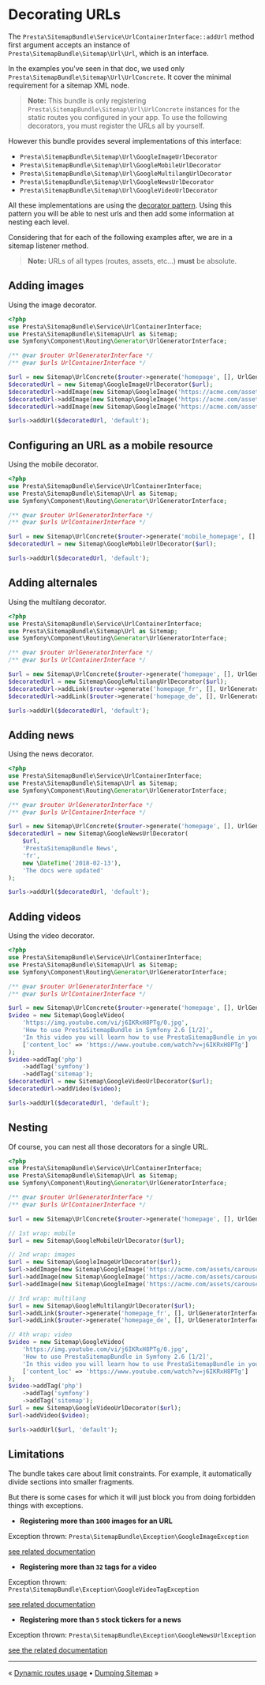 # Decorating URLs

The `Presta\SitemapBundle\Service\UrlContainerInterface::addUrl` method first argument accepts
an instance of `Presta\SitemapBundle\Sitemap\Url\Url`, which is an interface.

In the examples you've seen in that doc, we used only `Presta\SitemapBundle\Sitemap\Url\UrlConcrete`.
It cover the minimal requirement for a sitemap XML node.

> **Note:** This bundle is only registering `Presta\SitemapBundle\Sitemap\Url\UrlConcrete`
>           instances for the static routes you configured in your app.
>           To use the following decorators, you must register the URLs all by yourself.

However this bundle provides several implementations of this interface:

- `Presta\SitemapBundle\Sitemap\Url\GoogleImageUrlDecorator`
- `Presta\SitemapBundle\Sitemap\Url\GoogleMobileUrlDecorator`
- `Presta\SitemapBundle\Sitemap\Url\GoogleMultilangUrlDecorator`
- `Presta\SitemapBundle\Sitemap\Url\GoogleNewsUrlDecorator`
- `Presta\SitemapBundle\Sitemap\Url\GoogleVideoUrlDecorator`

All these implementations are using the [decorator pattern](https://en.wikipedia.org/wiki/Decorator_pattern).
Using this pattern you will be able to nest urls and then add some information at nesting each level.

Considering that for each of the following examples after, we are in a sitemap listener method.

> **Note:** URLs of all types (routes, assets, etc...) **must** be absolute.


## Adding images

Using the image decorator.

```php
<?php
use Presta\SitemapBundle\Service\UrlContainerInterface;
use Presta\SitemapBundle\Sitemap\Url as Sitemap;
use Symfony\Component\Routing\Generator\UrlGeneratorInterface;

/** @var $router UrlGeneratorInterface */
/** @var $urls UrlContainerInterface */

$url = new Sitemap\UrlConcrete($router->generate('homepage', [], UrlGeneratorInterface::ABSOLUTE_URL));
$decoratedUrl = new Sitemap\GoogleImageUrlDecorator($url);
$decoratedUrl->addImage(new Sitemap\GoogleImage('https://acme.com/assets/carousel/php.gif'));
$decoratedUrl->addImage(new Sitemap\GoogleImage('https://acme.com/assets/carousel/symfony.jpg'));
$decoratedUrl->addImage(new Sitemap\GoogleImage('https://acme.com/assets/carousel/love.png'));

$urls->addUrl($decoratedUrl, 'default');
```


## Configuring an URL as a mobile resource

Using the mobile decorator.

```php
<?php
use Presta\SitemapBundle\Service\UrlContainerInterface;
use Presta\SitemapBundle\Sitemap\Url as Sitemap;
use Symfony\Component\Routing\Generator\UrlGeneratorInterface;

/** @var $router UrlGeneratorInterface */
/** @var $urls UrlContainerInterface */

$url = new Sitemap\UrlConcrete($router->generate('mobile_homepage', [], UrlGeneratorInterface::ABSOLUTE_URL));
$decoratedUrl = new Sitemap\GoogleMobileUrlDecorator($url);

$urls->addUrl($decoratedUrl, 'default');
```


## Adding alternales

Using the multilang decorator.

```php
<?php
use Presta\SitemapBundle\Service\UrlContainerInterface;
use Presta\SitemapBundle\Sitemap\Url as Sitemap;
use Symfony\Component\Routing\Generator\UrlGeneratorInterface;

/** @var $router UrlGeneratorInterface */
/** @var $urls UrlContainerInterface */

$url = new Sitemap\UrlConcrete($router->generate('homepage', [], UrlGeneratorInterface::ABSOLUTE_URL));
$decoratedUrl = new Sitemap\GoogleMultilangUrlDecorator($url);
$decoratedUrl->addLink($router->generate('homepage_fr', [], UrlGeneratorInterface::ABSOLUTE_URL), 'fr');
$decoratedUrl->addLink($router->generate('homepage_de', [], UrlGeneratorInterface::ABSOLUTE_URL), 'de');

$urls->addUrl($decoratedUrl, 'default');
```


## Adding news

Using the news decorator.

```php
<?php
use Presta\SitemapBundle\Service\UrlContainerInterface;
use Presta\SitemapBundle\Sitemap\Url as Sitemap;
use Symfony\Component\Routing\Generator\UrlGeneratorInterface;

/** @var $router UrlGeneratorInterface */
/** @var $urls UrlContainerInterface */

$url = new Sitemap\UrlConcrete($router->generate('homepage', [], UrlGeneratorInterface::ABSOLUTE_URL));
$decoratedUrl = new Sitemap\GoogleNewsUrlDecorator(
    $url,
    'PrestaSitemapBundle News',
    'fr',
    new \DateTime('2018-02-13'),
    'The docs were updated'
);

$urls->addUrl($decoratedUrl, 'default');
```


## Adding videos

Using the video decorator.

```php
<?php
use Presta\SitemapBundle\Service\UrlContainerInterface;
use Presta\SitemapBundle\Sitemap\Url as Sitemap;
use Symfony\Component\Routing\Generator\UrlGeneratorInterface;

/** @var $router UrlGeneratorInterface */
/** @var $urls UrlContainerInterface */

$url = new Sitemap\UrlConcrete($router->generate('homepage', [], UrlGeneratorInterface::ABSOLUTE_URL));
$video = new Sitemap\GoogleVideo(
    'https://img.youtube.com/vi/j6IKRxH8PTg/0.jpg',
    'How to use PrestaSitemapBundle in Symfony 2.6 [1/2]',
    'In this video you will learn how to use PrestaSitemapBundle in your Symfony 2.6 projects',
    ['content_loc' => 'https://www.youtube.com/watch?v=j6IKRxH8PTg']
);
$video->addTag('php')
    ->addTag('symfony')
    ->addTag('sitemap');
$decoratedUrl = new Sitemap\GoogleVideoUrlDecorator($url);
$decoratedUrl->addVideo($video);

$urls->addUrl($decoratedUrl, 'default');
```


## Nesting

Of course, you can nest all those decorators for a single URL.

```php
<?php
use Presta\SitemapBundle\Service\UrlContainerInterface;
use Presta\SitemapBundle\Sitemap\Url as Sitemap;
use Symfony\Component\Routing\Generator\UrlGeneratorInterface;

/** @var $router UrlGeneratorInterface */
/** @var $urls UrlContainerInterface */

$url = new Sitemap\UrlConcrete($router->generate('homepage', [], UrlGeneratorInterface::ABSOLUTE_URL));

// 1st wrap: mobile
$url = new Sitemap\GoogleMobileUrlDecorator($url);

// 2nd wrap: images
$url = new Sitemap\GoogleImageUrlDecorator($url);
$url->addImage(new Sitemap\GoogleImage('https://acme.com/assets/carousel/php.gif'));
$url->addImage(new Sitemap\GoogleImage('https://acme.com/assets/carousel/symfony.jpg'));
$url->addImage(new Sitemap\GoogleImage('https://acme.com/assets/carousel/love.png'));

// 3rd wrap: multilang
$url = new Sitemap\GoogleMultilangUrlDecorator($url);
$url->addLink($router->generate('homepage_fr', [], UrlGeneratorInterface::ABSOLUTE_URL), 'fr');
$url->addLink($router->generate('homepage_de', [], UrlGeneratorInterface::ABSOLUTE_URL), 'de');

// 4th wrap: video
$video = new Sitemap\GoogleVideo(
    'https://img.youtube.com/vi/j6IKRxH8PTg/0.jpg',
    'How to use PrestaSitemapBundle in Symfony 2.6 [1/2]',
    'In this video you will learn how to use PrestaSitemapBundle in your Symfony 2.6 projects',
    ['content_loc' => 'https://www.youtube.com/watch?v=j6IKRxH8PTg']
);
$video->addTag('php')
    ->addTag('symfony')
    ->addTag('sitemap');
$url = new Sitemap\GoogleVideoUrlDecorator($url);
$url->addVideo($video);

$urls->addUrl($url, 'default');
```


## Limitations

The bundle takes care about limit constraints. For example, it automatically divide sections into smaller fragments.

But there is some cases for which it will just block you from doing forbidden things with exceptions.

- **Registering more than `1000` images for an URL**

Exception thrown: `Presta\SitemapBundle\Exception\GoogleImageException`

[see related documentation](https://support.google.com/webmasters/answer/178636)


- **Registering more than `32` tags for a video**

Exception thrown: `Presta\SitemapBundle\Exception\GoogleVideoTagException`

[see related documentation](https://developers.google.com/webmasters/videosearch/sitemaps)


- **Registering more than `5` stock tickers for a news**

Exception thrown: `Presta\SitemapBundle\Exception\GoogleNewsUrlException`

[see the related documentation](https://support.google.com/webmasters/answer/74288)


---

« [Dynamic routes usage](4-dynamic-routes-usage.md) • [Dumping Sitemap](6-dumping-sitemap.md) »
